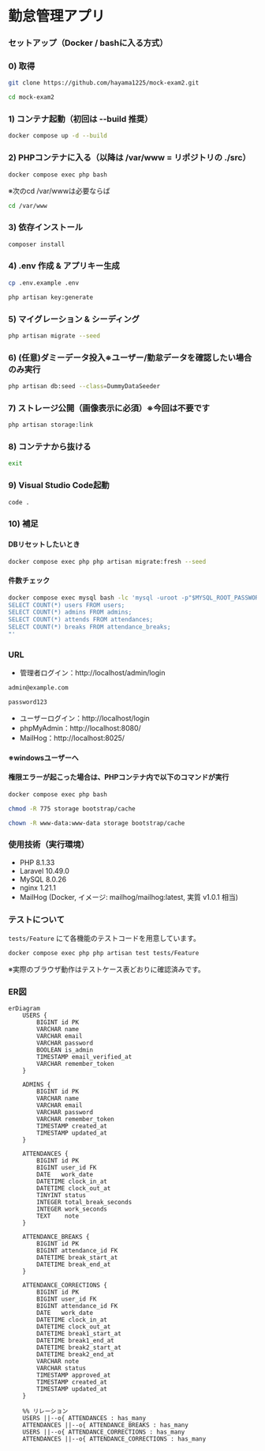 # 勤怠管理アプリ

### セットアップ（Docker / bashに入る方式）

### 0) 取得
```bash
git clone https://github.com/hayama1225/mock-exam2.git
```
```bash
cd mock-exam2
```
### 1) コンテナ起動（初回は --build 推奨）
```bash
docker compose up -d --build
```
### 2) PHPコンテナに入る（以降は /var/www = リポジトリの ./src）
```bash
docker compose exec php bash
```
※次のcd /var/wwwは必要ならば
```bash
cd /var/www
```
### 3) 依存インストール
```bash
composer install
```
### 4) .env 作成 & アプリキー生成
```bash
cp .env.example .env
```
```bash
php artisan key:generate
```
### 5) マイグレーション & シーディング
```bash
php artisan migrate --seed
```
### 6) (任意)ダミーデータ投入※ユーザー/勤怠データを確認したい場合のみ実行
```bash
php artisan db:seed --class=DummyDataSeeder
```
### 7) ストレージ公開（画像表示に必須）※今回は不要です
```bash
php artisan storage:link
```
### 8) コンテナから抜ける
```bash
exit
```
### 9) Visual Studio Code起動
```bash
code .
```
### 10) 補足
#### DBリセットしたいとき
```bash
docker compose exec php php artisan migrate:fresh --seed
```
#### 件数チェック
```bash
docker compose exec mysql bash -lc 'mysql -uroot -p"$MYSQL_ROOT_PASSWORD" -D "$MYSQL_DATABASE" -e "
SELECT COUNT(*) users FROM users;
SELECT COUNT(*) admins FROM admins;
SELECT COUNT(*) attends FROM attendances;
SELECT COUNT(*) breaks FROM attendance_breaks;
"'
```

### URL
- 管理者ログイン：http://localhost/admin/login
```bash
admin@example.com
```
```bash
password123
```

- ユーザーログイン：http://localhost/login
- phpMyAdmin：http://localhost:8080/
- MailHog：http://localhost:8025/

#### ※windowsユーザーへ
#### 権限エラーが起こった場合は、PHPコンテナ内で以下のコマンドが実行
```bash
docker compose exec php bash
```
```bash
chmod -R 775 storage bootstrap/cache
```
```bash
chown -R www-data:www-data storage bootstrap/cache
```

### 使用技術（実行環境）
- PHP 8.1.33
- Laravel 10.49.0
- MySQL 8.0.26
- nginx 1.21.1
- MailHog (Docker, イメージ: mailhog/mailhog:latest, 実質 v1.0.1 相当)

### テストについて
`tests/Feature` にて各機能のテストコードを用意しています。
```bash
docker compose exec php php artisan test tests/Feature
```
※実際のブラウザ動作はテストケース表どおりに確認済みです。

### ER図
```mermaid
erDiagram
    USERS {
        BIGINT id PK
        VARCHAR name
        VARCHAR email
        VARCHAR password
        BOOLEAN is_admin
        TIMESTAMP email_verified_at
        VARCHAR remember_token
    }

    ADMINS {
        BIGINT id PK
        VARCHAR name
        VARCHAR email
        VARCHAR password
        VARCHAR remember_token
        TIMESTAMP created_at
        TIMESTAMP updated_at
    }

    ATTENDANCES {
        BIGINT id PK
        BIGINT user_id FK
        DATE   work_date
        DATETIME clock_in_at
        DATETIME clock_out_at
        TINYINT status
        INTEGER total_break_seconds
        INTEGER work_seconds
        TEXT    note
    }

    ATTENDANCE_BREAKS {
        BIGINT id PK
        BIGINT attendance_id FK
        DATETIME break_start_at
        DATETIME break_end_at
    }

    ATTENDANCE_CORRECTIONS {
        BIGINT id PK
        BIGINT user_id FK
        BIGINT attendance_id FK
        DATE   work_date
        DATETIME clock_in_at
        DATETIME clock_out_at
        DATETIME break1_start_at
        DATETIME break1_end_at
        DATETIME break2_start_at
        DATETIME break2_end_at
        VARCHAR note
        VARCHAR status
        TIMESTAMP approved_at
        TIMESTAMP created_at
        TIMESTAMP updated_at
    }

    %% リレーション
    USERS ||--o{ ATTENDANCES : has_many
    ATTENDANCES ||--o{ ATTENDANCE_BREAKS : has_many
    USERS ||--o{ ATTENDANCE_CORRECTIONS : has_many
    ATTENDANCES ||--o{ ATTENDANCE_CORRECTIONS : has_many
```





